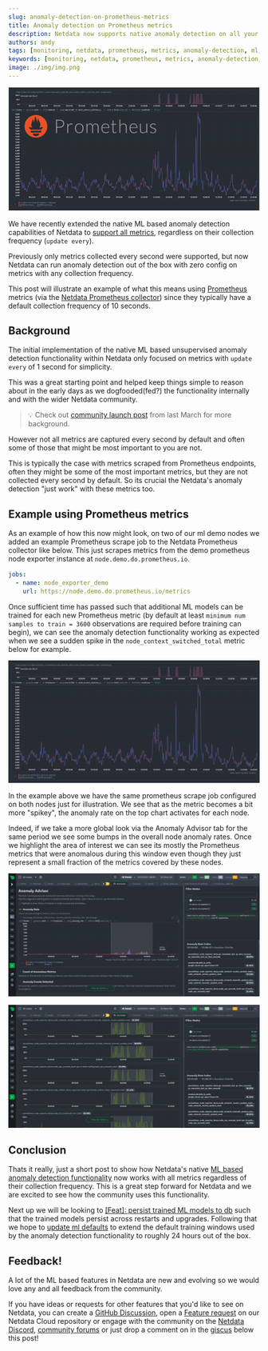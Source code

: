```yaml
---
slug: anomaly-detection-on-prometheus-metrics
title: Anomaly detection on Prometheus metrics
description: Netdata now supports native anomaly detection on all your metrics.
authors: andy
tags: [monitoring, netdata, prometheus, metrics, anomaly-detection, ml, machine-learning]
keywords: [monitoring, netdata, prometheus, metrics, anomaly-detection, ml, machine-learning]
image: ./img/img.png
---
```


![img](./img/img.png)

We have recently extended the native ML based anomaly detection capabilities of Netdata to [support all metrics](https://github.com/netdata/netdata/issues/14218), regardless on their collection frequency (`update every`).

Previously only metrics collected every second were supported, but now Netdata can run anomaly detection out of the box with zero config on metrics with any collection frequency.

This post will illustrate an example of what this means using [Prometheus](https://prometheus.io/) metrics (via the [Netdata Prometheus collector](https://learn.netdata.cloud/docs/agent/collectors/go.d.plugin/modules/prometheus#gsc.tab=0)) since they typically have a default collection frequency of 10 seconds.

<!--truncate-->

## Background

The initial implementation of the native ML based unsupervised anomaly detection functionality within Netdata only focused on metrics with `update every` of 1 second for simplicity.

This was a great starting point and helped keep things simple to reason about in the early days as we dogfooded(fed?) the functionality internally and with the wider Netdata community.

> 💡 Check out [community launch post](https://community.netdata.cloud/t/anomaly-advisor-beta-launch/2717/1) from last March for more background.

However not all metrics are captured every second by default and often some of those that might be most important to you are not.

This is typically the case with metrics scraped from Prometheus endpoints, often they might be some of the most important metrics, but they are not collected every second by default. So its crucial the Netdata's anomaly detection "just work" with these metrics too.

## Example using Prometheus metrics

As an example of how this now might look, on two of our ml demo nodes we added an example Prometheus scrape job to the Netdata Prometheus collector like below. This just scrapes metrics from the demo prometheus node exporter instance at `node.demo.do.prometheus.io`.

```yaml title="/etc/netdata/go.d/prometheus.yml"
jobs:
  - name: node_exporter_demo
    url: https://node.demo.do.prometheus.io/metrics
```

Once sufficient time has passed such that additional ML models can be trained for each new Prometheus metric (by default at least `minimum num samples to train = 3600` observations are required before training can begin), we can see the anomaly detection functionality working as expected when we see a sudden spike in the `node_context_switched_total` metric below for example.

![anomaly example node context switches total](./img/example.png)

In the example above we have the same prometheus scrape job configured on both nodes just for illustration. We see that as the metric becomes a bit more "spikey", the anomaly rate on the top chart activates for each node.

Indeed, if we take a more global look via the Anomaly Advisor tab for the same period we see some bumps in the overall node anomaly rates. Once we highlight the area of interest we can see its mostly the Prometheus metrics that were anomalous during this window even though they just represent a small fraction of the metrics covered by these nodes.

![anomaly advisor overall anomaly rates](./img/anomaly-advisor-example.png)

![anomaly advisor prometheus metrics](./img/anomaly-advisor-example-continued.png)

## Conclusion

Thats it really, just a short post to show how Netdata's native [ML based anomaly detection functionality](https://learn.netdata.cloud/guides/monitor/anomaly-detection) now works with all metrics regardless of their collection frequency. This is a great step forward for Netdata and we are excited to see how the community uses this functionality.

Next up we will be looking to [[Feat]: persist trained ML models to db](https://github.com/netdata/netdata/issues/14217) such that the trained models persist across restarts and upgrades. Following that we hope to [update ml defaults](https://github.com/netdata/netdata/pull/14222) to extend the default training windows used by the anomaly detection functionality to roughly 24 hours out of the box.

## Feedback!

A lot of the ML based features in Netdata are new and evolving so we would love any and all feedback from the community.

If you have ideas or requests for other features that you'd like to see on Netdata, you can create a [GitHub Discussion](https://github.com/netdata/netdata/discussions), open a [Feature request](https://github.com/netdata/netdata-cloud/issues/new?assignees=&labels=feature+request%2Cneeds+triage&template=FEAT_REQUEST.yml&title=%5BFeat%5D%3A+) on our Netdata Cloud repository or engage with the community on the [Netdata Discord](https://discord.com/invite/mPZ6WZKKG2), [community forums](https://community.netdata.cloud/) or just drop a comment on in the [giscus](https://giscus.app/) below this post!
